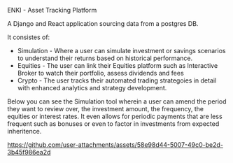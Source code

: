 ENKI - Asset Tracking Platform

A Django and React application sourcing data from a postgres DB.

It consistes of:
- Simulation - Where a user can simulate investment or savings scenarios to understand their returns based on historical performance.
- Equities - The user can link their Equities platform such as Interactive Broker to watch their portfolio, assess dividends and fees
- Crypto - The user tracks their automated trading strategoies in detail with enhanced analytics and strategy development.




Below you can see the Simulation tool wherein a user can amend the period they want to review over, the investment amount, the frequency, the equities or interest rates. It even allows for periodic payments that are less frequent such as bonuses or even to factor in investments from expected inheritence.

https://github.com/user-attachments/assets/58e98d44-5007-49c0-be2d-3b45f986ea2d



